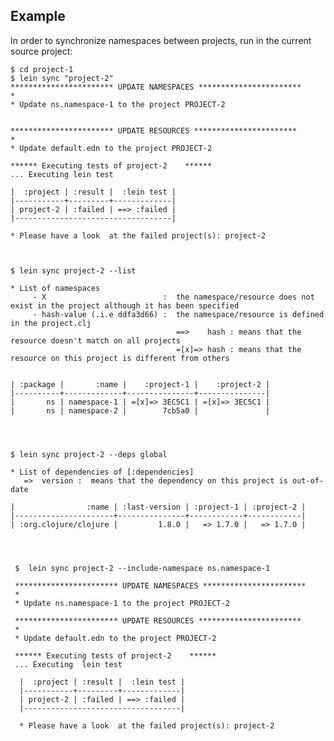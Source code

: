 ## Example
In order to synchronize namespaces between projects, run in the current source project:

    $ cd project-1
    $ lein sync "project-2"
    *********************** UPDATE NAMESPACES ***********************
    *
    * Update ns.namespace-1 to the project PROJECT-2
        
    
    *********************** UPDATE RESOURCES ***********************
    *
    * Update default.edn to the project PROJECT-2
    
    ****** Executing tests of project-2    ******        
    ... Executing lein test
    
    |  :project | :result |  :lein test |
    |-----------+---------+-------------|
    | project-2 | :failed | ==> :failed |
    |-----------------------------------|
    
    * Please have a look  at the failed project(s): project-2
    
    
    
    $ lein sync project-2 --list
    
    * List of namespaces
         - X                          :  the namespace/resource does not exist in the project although it has been specified
         - hash-value (.i.e ddfa3d66) :  the namespace/resource is defined in the project.clj
                                         ==>    hash : means that the resource doesn't match on all projects
                                         =[x]=> hash : means that the resource on this project is different from others
    
    
    | :package |       :name |    :project-1 |    :project-2 |
    |----------+-------------+---------------+---------------|
    |       ns | namespace-1 | =[x]=> 3EC5C1 | =[x]=> 3EC5C1 |
    |       ns | namespace-2 |        7cb5a0 |               |
    
            
            
    
    $ lein sync project-2 --deps global
    
    * List of dependencies of [:dependencies]
       =>  version :  means that the dependency on this project is out-of-date
    
    |                :name | :last-version | :project-1 | :project-2 |
    |----------------------+---------------+------------+------------|
    | :org.clojure/clojure |         1.8.0 |   => 1.7.0 |   => 1.7.0 |




     $  lein sync project-2 --include-namespace ns.namespace-1

     *********************** UPDATE NAMESPACES ***********************
     *
     * Update ns.namespace-1 to the project PROJECT-2

     *********************** UPDATE RESOURCES ***********************
     *
     * Update default.edn to the project PROJECT-2

     ****** Executing tests of project-2    ******
     ... Executing  lein test

      |  :project | :result |  :lein test |
      |-----------+---------+-------------|
      | project-2 | :failed | ==> :failed |
      |-----------------------------------|

      * Please have a look  at the failed project(s): project-2
